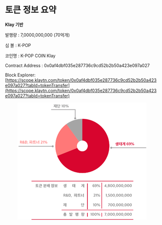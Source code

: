 # 토큰 정보 요약

**Klay 기반**

발행량 : 7,0000,000,000 (70억개)

심 볼 : K-POP

코인명 : K-POP COIN Klay

Contract Address : 0x0af4dbf035e287736c9cd52b2b50a423e097a027

Block Explorer: [https://scope.klaytn.com/token/0x0af4dbf035e287736c9cd52b2b50a423e097a027?tabId=tokenTransfer](https://scope.klaytn.com/token/0x0af4dbf035e287736c9cd52b2b50a423e097a027?tabId=tokenTransfer)

<figure><img src="../../../../.gitbook/assets/(수정)kpop token metrics.png" alt=""><figcaption></figcaption></figure>

